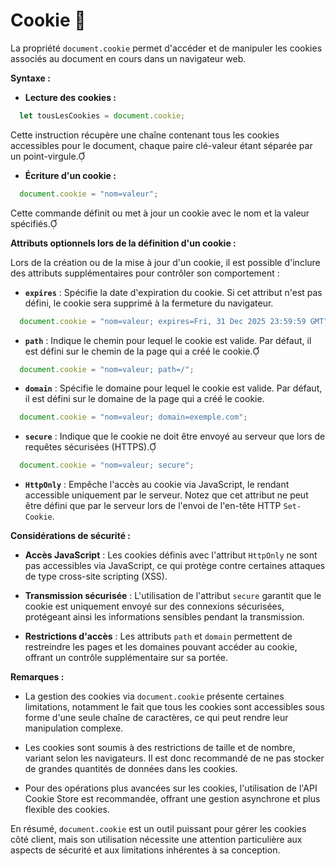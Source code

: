 # Cookie 🍪

La propriété `document.cookie` permet d'accéder et de manipuler les cookies associés au document en cours dans un navigateur web.

**Syntaxe :**

- **Lecture des cookies :**

  
```javascript
  let tousLesCookies = document.cookie;
  ```


  Cette instruction récupère une chaîne contenant tous les cookies accessibles pour le document, chaque paire clé-valeur étant séparée par un point-virgule.

- **Écriture d'un cookie :**

  
```javascript
  document.cookie = "nom=valeur";
  ```


  Cette commande définit ou met à jour un cookie avec le nom et la valeur spécifiés.

**Attributs optionnels lors de la définition d'un cookie :**

Lors de la création ou de la mise à jour d'un cookie, il est possible d'inclure des attributs supplémentaires pour contrôler son comportement :

- **`expires`** : Spécifie la date d'expiration du cookie. Si cet attribut n'est pas défini, le cookie sera supprimé à la fermeture du navigateur.

  
```javascript
  document.cookie = "nom=valeur; expires=Fri, 31 Dec 2025 23:59:59 GMT";
  ```


- **`path`** : Indique le chemin pour lequel le cookie est valide. Par défaut, il est défini sur le chemin de la page qui a créé le cookie.

  
```javascript
  document.cookie = "nom=valeur; path=/";
  ```


- **`domain`** : Spécifie le domaine pour lequel le cookie est valide. Par défaut, il est défini sur le domaine de la page qui a créé le cookie.

  
```javascript
  document.cookie = "nom=valeur; domain=exemple.com";
  ```


- **`secure`** : Indique que le cookie ne doit être envoyé au serveur que lors de requêtes sécurisées (HTTPS).

  
```javascript
  document.cookie = "nom=valeur; secure";
  ```


- **`HttpOnly`** : Empêche l'accès au cookie via JavaScript, le rendant accessible uniquement par le serveur. Notez que cet attribut ne peut être défini que par le serveur lors de l'envoi de l'en-tête HTTP `Set-Cookie`. 

**Considérations de sécurité :**

- **Accès JavaScript** : Les cookies définis avec l'attribut `HttpOnly` ne sont pas accessibles via JavaScript, ce qui protège contre certaines attaques de type cross-site scripting (XSS). 

- **Transmission sécurisée** : L'utilisation de l'attribut `secure` garantit que le cookie est uniquement envoyé sur des connexions sécurisées, protégeant ainsi les informations sensibles pendant la transmission.

- **Restrictions d'accès** : Les attributs `path` et `domain` permettent de restreindre les pages et les domaines pouvant accéder au cookie, offrant un contrôle supplémentaire sur sa portée.

**Remarques :**

- La gestion des cookies via `document.cookie` présente certaines limitations, notamment le fait que tous les cookies sont accessibles sous forme d'une seule chaîne de caractères, ce qui peut rendre leur manipulation complexe.

- Les cookies sont soumis à des restrictions de taille et de nombre, variant selon les navigateurs. Il est donc recommandé de ne pas stocker de grandes quantités de données dans les cookies.

- Pour des opérations plus avancées sur les cookies, l'utilisation de l'API Cookie Store est recommandée, offrant une gestion asynchrone et plus flexible des cookies. 

En résumé, `document.cookie` est un outil puissant pour gérer les cookies côté client, mais son utilisation nécessite une attention particulière aux aspects de sécurité et aux limitations inhérentes à sa conception.